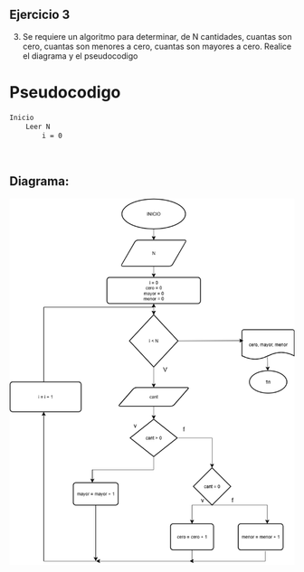 ## Ejercicio 3

3. Se requiere un algoritmo para determinar, de N cantidades, cuantas son cero, cuantas son menores a cero, cuantas son mayores a cero. Realice el diagrama y el pseudocodigo

# Pseudocodigo

```
Inicio 
    Leer N
        i = 0
        


```

## Diagrama: 

![ejercicio3](../imagenes/ejercicio%203.png)
